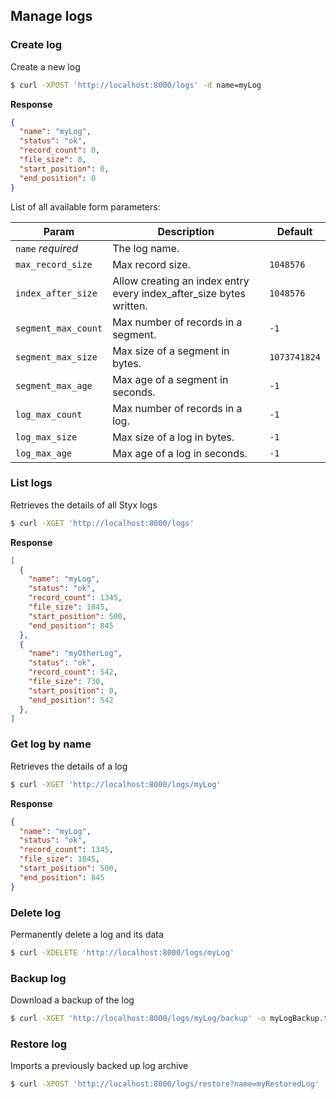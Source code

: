 Manage logs
-----------

### Create log

Create a new log

```bash
$ curl -XPOST 'http://localhost:8000/logs' -d name=myLog
```

**Response**

```json
{
  "name": "myLog",
  "status": "ok",
  "record_count": 0,
  "file_size": 0,
  "start_position": 0,
  "end_position": 0
}
```

List of all available form parameters:

| Param               | Description                                                         | Default      |
|---------------------|---------------------------------------------------------------------|--------------|
| `name`  _required_  | The log name.                                                       |              |
| `max_record_size`   | Max record size.                                                    | `1048576`    |
| `index_after_size`  | Allow creating an index entry every index_after_size bytes written. | `1048576`    |
| `segment_max_count` | Max number of records in a segment.                                 | `-1`         |
| `segment_max_size`  | Max size of a segment in bytes.                                     | `1073741824` |
| `segment_max_age`   | Max age of a segment in seconds.                                    | `-1`         |
| `log_max_count`     | Max number of records in a log.                                     | `-1`         |
| `log_max_size`      | Max size of a log in bytes.                                         | `-1`         |
| `log_max_age`       | Max age of a log in seconds.                                        | `-1`         |

### List logs

Retrieves the details of all Styx logs

```bash
$ curl -XGET 'http://localhost:8000/logs'
```

**Response**

```json
[
  {
    "name": "myLog",
    "status": "ok",
    "record_count": 1345,
    "file_size": 1845,
    "start_position": 500,
    "end_position": 845
  },
  {
    "name": "myOtherLog",
    "status": "ok",
    "record_count": 542,
    "file_size": 730,
    "start_position": 0,
    "end_position": 542
  },
]
```

### Get log by name

Retrieves the details of a log

```bash
$ curl -XGET 'http://localhost:8000/logs/myLog'
```

**Response**

```json
{
  "name": "myLog",
  "status": "ok",
  "record_count": 1345,
  "file_size": 1845,
  "start_position": 500,
  "end_position": 845
}
```

### Delete log

Permanently delete a log and its data

```bash
$ curl -XDELETE 'http://localhost:8000/logs/myLog'
```

### Backup log

Download a backup of the log

```bash
$ curl -XGET 'http://localhost:8000/logs/myLog/backup' -o myLogBackup.tar.gz
```

### Restore log

Imports a previously backed up log archive

```bash
$ curl -XPOST 'http://localhost:8000/logs/restore?name=myRestoredLog' --data-binary '@myLogBackup.tar.gz'  
```
